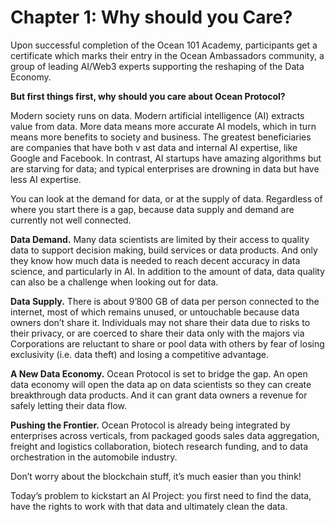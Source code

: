 # Chapter 1: Why should you Care?

<dialog character="squid">Are you ready to explore the ocean down to its depths? Take the dive and discover its amazing underworld. We’ll get to the bottom of it.</dialog>

Upon successful completion of the Ocean 101 Academy, participants get a certificate which marks their entry in the Ocean Ambassadors community, a group of leading AI/Web3 experts supporting the reshaping of the Data Economy. 

**But first things first, why should you care about Ocean Protocol?**

Modern society runs on data. Modern artificial intelligence (AI) extracts value from data. More data means more accurate AI models, which in turn means more benefits to society and business. The greatest beneficiaries are companies that have both v ast data and internal AI expertise, like Google and Facebook. In contrast, AI startups have amazing algorithms but are starving for data; and typical enterprises are drowning in data but have less AI expertise. 

You can look at the demand for data, or at the supply of data. Regardless of where you start there is a gap, because data supply and demand are currently not well connected. 

**Data Demand.** Many data scientists are limited by their access to quality data to support decision making, build services or data products. And only they know how much data is needed to reach decent accuracy in data science, and particularly in AI. In addition to the amount of data, data quality can also be a challenge when looking out for data.

**Data Supply.** There is about 9’800 GB of data per person connected to the internet, most of which remains unused, or untouchable because data owners don’t share it. Individuals may not share their data due to risks to their privacy, or are coerced to share their data only with the majors via Corporations are reluctant to share or pool data with others by fear of losing exclusivity (i.e. data theft) and losing a competitive advantage.

**A New Data Economy.** Ocean Protocol is set to bridge the gap. An open data economy will open the data ap on data scientists so they can create breakthrough data products. And it can grant data owners a revenue for safely letting their data flow. 

**Pushing the Frontier.** Ocean Protocol is already being integrated by enterprises across verticals, from packaged goods sales data aggregation, freight and logistics collaboration, biotech research funding, and to data orchestration in the automobile industry. 

Don’t worry about the blockchain stuff, it’s much easier than you think!

Today’s problem to kickstart an AI Project: you first need to find the data, have the rights to work with that data and ultimately clean the data.